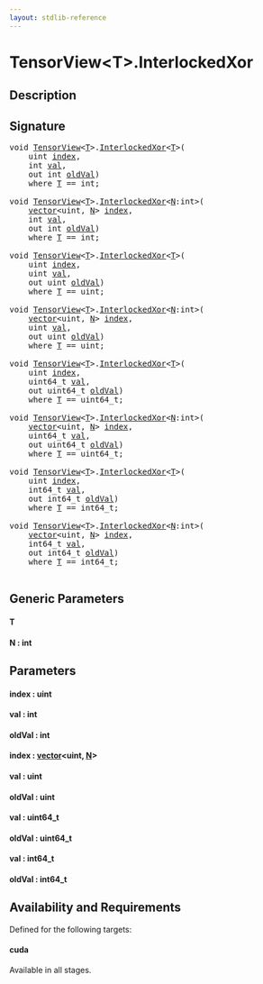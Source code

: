 ```yaml
---
layout: stdlib-reference
---
```


# TensorView\<T\>\.InterlockedXor

## Description





## Signature 

<pre>
<span class="code_keyword">void</span> <a href="index.html" class="code_type">TensorView</a>&lt;<a href="interlockedxor-0b.html#typeparam-T" class="code_type">T</a>&gt;.<a href="interlockedxor-0b.html">InterlockedXor</a>&lt;<a href="interlockedxor-0b.html#typeparam-T" class="code_type">T</a>&gt;(
    <span class="code_keyword">uint</span> <a href="interlockedxor-0b.html#decl-index" class="code_param">index</a>,
    <span class="code_keyword">int</span> <a href="interlockedxor-0b.html#decl-val" class="code_param">val</a>,
    <span class="code_keyword">out</span> <span class="code_keyword">int</span> <a href="interlockedxor-0b.html#decl-oldVal" class="code_param">oldVal</a>)
    <span class='code_keyword'>where</span> <a href="interlockedxor-0b.html#typeparam-T" class="code_type">T</a> == <span class="code_keyword">int</span>;

<span class="code_keyword">void</span> <a href="index.html" class="code_type">TensorView</a>&lt;<a href="interlockedxor-0b.html#typeparam-T" class="code_type">T</a>&gt;.<a href="interlockedxor-0b.html">InterlockedXor</a>&lt;<a href="interlockedxor-0b.html#decl-N" class="code_var">N</a>:<span class="code_keyword">int</span>&gt;(
    <a href="index.html" class="code_type">vector</a>&lt;<span class="code_keyword">uint</span>, <a href="interlockedxor-0b.html#decl-N" class="code_var">N</a>&gt; <a href="interlockedxor-0b.html#decl-index" class="code_param">index</a>,
    <span class="code_keyword">int</span> <a href="interlockedxor-0b.html#decl-val" class="code_param">val</a>,
    <span class="code_keyword">out</span> <span class="code_keyword">int</span> <a href="interlockedxor-0b.html#decl-oldVal" class="code_param">oldVal</a>)
    <span class='code_keyword'>where</span> <a href="interlockedxor-0b.html#typeparam-T" class="code_type">T</a> == <span class="code_keyword">int</span>;

<span class="code_keyword">void</span> <a href="index.html" class="code_type">TensorView</a>&lt;<a href="interlockedxor-0b.html#typeparam-T" class="code_type">T</a>&gt;.<a href="interlockedxor-0b.html">InterlockedXor</a>&lt;<a href="interlockedxor-0b.html#typeparam-T" class="code_type">T</a>&gt;(
    <span class="code_keyword">uint</span> <a href="interlockedxor-0b.html#decl-index" class="code_param">index</a>,
    <span class="code_keyword">uint</span> <a href="interlockedxor-0b.html#decl-val" class="code_param">val</a>,
    <span class="code_keyword">out</span> <span class="code_keyword">uint</span> <a href="interlockedxor-0b.html#decl-oldVal" class="code_param">oldVal</a>)
    <span class='code_keyword'>where</span> <a href="interlockedxor-0b.html#typeparam-T" class="code_type">T</a> == <span class="code_keyword">uint</span>;

<span class="code_keyword">void</span> <a href="index.html" class="code_type">TensorView</a>&lt;<a href="interlockedxor-0b.html#typeparam-T" class="code_type">T</a>&gt;.<a href="interlockedxor-0b.html">InterlockedXor</a>&lt;<a href="interlockedxor-0b.html#decl-N" class="code_var">N</a>:<span class="code_keyword">int</span>&gt;(
    <a href="index.html" class="code_type">vector</a>&lt;<span class="code_keyword">uint</span>, <a href="interlockedxor-0b.html#decl-N" class="code_var">N</a>&gt; <a href="interlockedxor-0b.html#decl-index" class="code_param">index</a>,
    <span class="code_keyword">uint</span> <a href="interlockedxor-0b.html#decl-val" class="code_param">val</a>,
    <span class="code_keyword">out</span> <span class="code_keyword">uint</span> <a href="interlockedxor-0b.html#decl-oldVal" class="code_param">oldVal</a>)
    <span class='code_keyword'>where</span> <a href="interlockedxor-0b.html#typeparam-T" class="code_type">T</a> == <span class="code_keyword">uint</span>;

<span class="code_keyword">void</span> <a href="index.html" class="code_type">TensorView</a>&lt;<a href="interlockedxor-0b.html#typeparam-T" class="code_type">T</a>&gt;.<a href="interlockedxor-0b.html">InterlockedXor</a>&lt;<a href="interlockedxor-0b.html#typeparam-T" class="code_type">T</a>&gt;(
    <span class="code_keyword">uint</span> <a href="interlockedxor-0b.html#decl-index" class="code_param">index</a>,
    uint64_t <a href="interlockedxor-0b.html#decl-val" class="code_param">val</a>,
    <span class="code_keyword">out</span> uint64_t <a href="interlockedxor-0b.html#decl-oldVal" class="code_param">oldVal</a>)
    <span class='code_keyword'>where</span> <a href="interlockedxor-0b.html#typeparam-T" class="code_type">T</a> == uint64_t;

<span class="code_keyword">void</span> <a href="index.html" class="code_type">TensorView</a>&lt;<a href="interlockedxor-0b.html#typeparam-T" class="code_type">T</a>&gt;.<a href="interlockedxor-0b.html">InterlockedXor</a>&lt;<a href="interlockedxor-0b.html#decl-N" class="code_var">N</a>:<span class="code_keyword">int</span>&gt;(
    <a href="index.html" class="code_type">vector</a>&lt;<span class="code_keyword">uint</span>, <a href="interlockedxor-0b.html#decl-N" class="code_var">N</a>&gt; <a href="interlockedxor-0b.html#decl-index" class="code_param">index</a>,
    uint64_t <a href="interlockedxor-0b.html#decl-val" class="code_param">val</a>,
    <span class="code_keyword">out</span> uint64_t <a href="interlockedxor-0b.html#decl-oldVal" class="code_param">oldVal</a>)
    <span class='code_keyword'>where</span> <a href="interlockedxor-0b.html#typeparam-T" class="code_type">T</a> == uint64_t;

<span class="code_keyword">void</span> <a href="index.html" class="code_type">TensorView</a>&lt;<a href="interlockedxor-0b.html#typeparam-T" class="code_type">T</a>&gt;.<a href="interlockedxor-0b.html">InterlockedXor</a>&lt;<a href="interlockedxor-0b.html#typeparam-T" class="code_type">T</a>&gt;(
    <span class="code_keyword">uint</span> <a href="interlockedxor-0b.html#decl-index" class="code_param">index</a>,
    int64_t <a href="interlockedxor-0b.html#decl-val" class="code_param">val</a>,
    <span class="code_keyword">out</span> int64_t <a href="interlockedxor-0b.html#decl-oldVal" class="code_param">oldVal</a>)
    <span class='code_keyword'>where</span> <a href="interlockedxor-0b.html#typeparam-T" class="code_type">T</a> == int64_t;

<span class="code_keyword">void</span> <a href="index.html" class="code_type">TensorView</a>&lt;<a href="interlockedxor-0b.html#typeparam-T" class="code_type">T</a>&gt;.<a href="interlockedxor-0b.html">InterlockedXor</a>&lt;<a href="interlockedxor-0b.html#decl-N" class="code_var">N</a>:<span class="code_keyword">int</span>&gt;(
    <a href="index.html" class="code_type">vector</a>&lt;<span class="code_keyword">uint</span>, <a href="interlockedxor-0b.html#decl-N" class="code_var">N</a>&gt; <a href="interlockedxor-0b.html#decl-index" class="code_param">index</a>,
    int64_t <a href="interlockedxor-0b.html#decl-val" class="code_param">val</a>,
    <span class="code_keyword">out</span> int64_t <a href="interlockedxor-0b.html#decl-oldVal" class="code_param">oldVal</a>)
    <span class='code_keyword'>where</span> <a href="interlockedxor-0b.html#typeparam-T" class="code_type">T</a> == int64_t;

</pre>

## Generic Parameters

####  <a id="typeparam-T"></a>T
####  <a id="decl-N"></a>N  : int

## Parameters

####  <a id="decl-index"></a>index  : uint
####  <a id="decl-val"></a>val  : int
####  <a id="decl-oldVal"></a>oldVal  : int
####  <a id="decl-index"></a>index  : [vector](../vector/index)\<uint, [N](../vector/index#decl-N)\>
####  <a id="decl-val"></a>val  : uint
####  <a id="decl-oldVal"></a>oldVal  : uint
####  <a id="decl-val"></a>val  : uint64\_t
####  <a id="decl-oldVal"></a>oldVal  : uint64\_t
####  <a id="decl-val"></a>val  : int64\_t
####  <a id="decl-oldVal"></a>oldVal  : int64\_t

## Availability and Requirements

Defined for the following targets:

#### cuda
Available in all stages.




